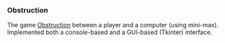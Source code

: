 ### Obstruction
The game [Obstruction](http://www.papg.com/show?2XMX) between a player and a computer (using mini-max). Implemented both a console-based and a GUI-based (Tkinter) interface.
